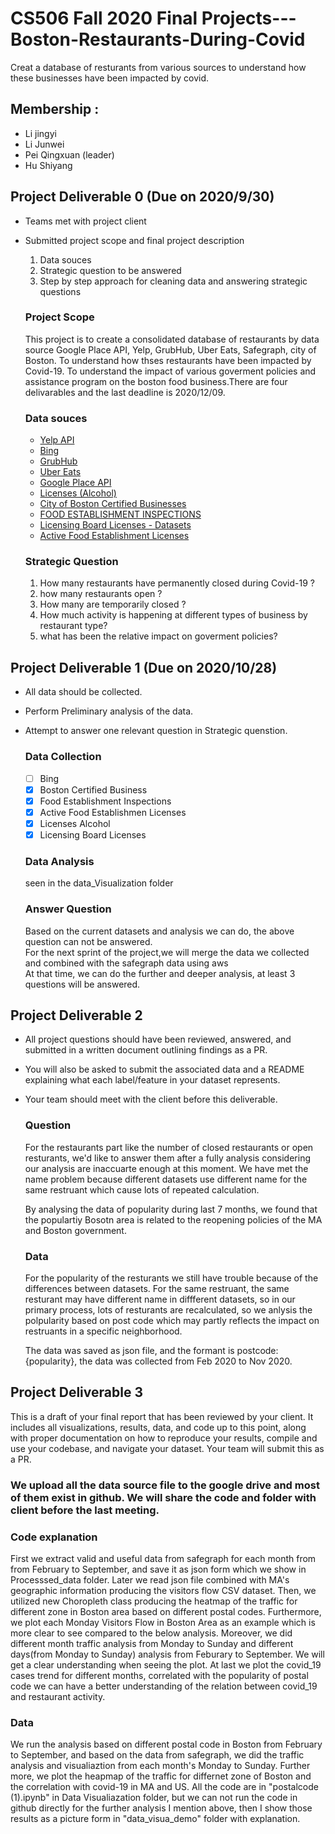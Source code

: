 # CS506 Fall 2020 Final Projects--- Boston-Restaurants-During-Covid
Creat a database of resturants from various sources to understand how these businesses have been impacted by covid.

## Membership :
  - Li jingyi
  - Li Junwei
  - Pei Qingxuan (leader)
  - Hu Shiyang

## Project Deliverable 0 (Due on 2020/9/30)
  - Teams met with project client
  - Submitted project scope and  final project description
    1. Data souces
    2. Strategic question to be answered
    3. Step by step approach for cleaning data and answering strategic questions

    ### Project Scope
      This project is to create a consolidated database of restaurants by data source Google Place API, Yelp, GrubHub, Uber Eats, Safegraph, city of Boston. To understand how thses restaurants have been impacted by Covid-19. To understand the impact of various goverment policies and assistance program on the boston food business.There are four delivarables and the last deadline is 2020/12/09. 

    ### Data souces
      - [Yelp API ](https://www.yelp.com/developers/documentation/v3/event)
      - [Bing](https://azure.microsoft.com/en-us/services/cognitive-services/bing-web-search-api/)
      - [GrubHub](https://stevesie.com/apps/grubhub-api) 
      - [Uber Eats](https://www.ubereats.com/)
      -   [Google Place API](https://developers.google.com/places/web-service/details)
      - [Licenses (Alcohol)](https://data.boston.gov/dataset/liquor-licenses)
      - [City of Boston Certified Businesses](https://data.boston.gov/dataset/certified-business-directory/resource/3fc08ca2-9baf-4d77-b03a-aaed1cc936ed)
      - [FOOD ESTABLISHMENT INSPECTIONS](https://data.boston.gov/dataset/food-establishment-inspections)
      - [Licensing Board Licenses - Datasets](https://data.boston.gov/dataset/licensing-board-licenses)
      - [Active Food Establishment Licenses](https://data.boston.gov/dataset/active-food-establishment-licenses)
      
      
    ### Strategic Question
      1. How many restaurants have permanently closed during Covid-19 ?
      2. how many restaurants open ?
      3. How many are temporarily closed ? 
      4. How much activity is happening at different types of business by restaurant type?
      5.  what has been the relative impact on goverment policies?

## Project Deliverable 1  (Due on 2020/10/28)
  - All data should be collected.
  - Perform Preliminary analysis of the data.
  - Attempt to answer one relevant question in Strategic quenstion. 

    ### Data Collection   
    - [ ] Bing
    - [X] Boston Certified Business 
    - [X] Food Establishment Inspections
    - [X] Active Food Establishmen Licenses
    - [X] Licenses Alcohol 
    - [X] Licensing Board Licenses

    ### Data Analysis 
    seen in the data_Visualization folder
    ### Answer Question
    Based on the current datasets and analysis we can do, the above question can not be answered.<br>
    For the next sprint of the project,we will merge the data we collected and combined with the safegraph data using aws<br>
    At that time, we can do the further and deeper analysis, at least 3 questions will be answered.

## Project Deliverable 2
- All project questions should have been reviewed, answered, and submitted in a written document outlining findings as a PR. 
- You will also be asked to submit the associated data and a README explaining what each label/feature in your dataset represents.
- Your team should meet with the client before this deliverable.
  ### Question
  For the restaurants part like the number of closed restaurants or open resturants, we'd like to answer them after a fully analysis considering our analysis are inaccuarte enough at this moment. We have met the name problem because different datasets use different name for the same restruant which cause lots of repeated calculation.

  By analysing the data of popularity during last 7 months, we found that the populartiy Bosotn area is related to the reopening policies of the MA and Boston government.

  ### Data
  For the popularity of the resturants we still have trouble because of the differences between datasets. For the same restruant, the same resturant may have different name in diffferent datasets, so in our primary process, lots of resturants are recalculated, so we anlysis the polpularity based on post code which may partly reflects the impact on restruants in a specific neighborhood.

  The data was saved as json file, and the formant is postcode:{popularity}, the data was collected from Feb 2020 to Nov 2020.
## Project Deliverable 3
  This is a draft of your final report that has been reviewed by your client. It includes all visualizations, results, data, and code up to this point, along with proper documentation on how to reproduce your results, compile and use your codebase, and navigate your dataset. Your team will submit this as a PR.
  ### We upload all the data source file to the google drive and most of them exist in github. We will share the code and folder with client before the last meeting.
  ### Code explanation
  First we extract valid and useful data from safegraph for each month from from February to September, and save it as json form which we show in Processsed_data folder. Later we read json file combined with MA's geographic information producing the visitors flow CSV dataset. Then, we utilized new Choropleth class producing the heatmap of the traffic for different zone in Boston area based on different postal codes. Furthermore, we plot each Monday Visitors Flow in Boston Area as an example which is more clear to see compared to the below analysis. Moreover, we did different month traffic analysis from Monday to Sunday and different days(from Monday to Sunday) analysis from Feburary to September. We will get a clear understanding when seeing the plot. At last we plot the covid_19 cases trend for different months, correlated with the popularity of postal code we can have a better understanding of the relation between covid_19 and restaurant activity.
  ### Data
  We run the analysis based on different postal code in Boston from February to September, and based on the data from safegraph, we did the traffic analysis and visualiaztion from each month's Monday to Sunday. Further more, we plot the heapmap of the traffic for differnet zone of Boston and the correlation with covid-19 in MA and US. All the code are in "postalcode (1).ipynb" in Data Visualiazation folder, but we can not run the code in github directly for the further analysis I mention above, then I show those results as a picture form in "data_visua_demo" folder with explanation.
